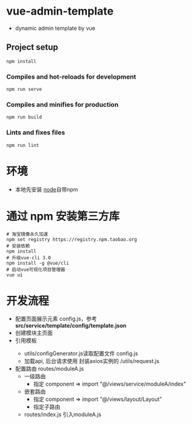 # vue-admin-template
- dynamic admin template by vue
## Project setup
```
npm install
```

### Compiles and hot-reloads for development
```
npm run serve
```

### Compiles and minifies for production
```
npm run build
```

### Lints and fixes files
```
npm run lint
```

# 环境
- 本地先安装 [node](https://nodejs.org/en/download/current/)自带npm

# 通过 npm 安装第三方库
```
# 淘宝镜像永久加速
npm set registry https://registry.npm.taobao.org
# 安装依赖
npm install
# 升级vue-cli 3.0
npm install -g @vue/cli
# 启动vue可视化项目管理器
vue ui
```

# 开发流程
- 配置页面展示元素 config.js，参考 **src/service/template/config/template.json**
- 创建模块主页面
- 引用模板 <ServiceTemplate/>
  - utils/configGenerator.js读取配置文件 config.js
  - 加载api, 后台请求使用 封装axios实例的 /utils/request.js
- 配置路由 routes/moduleA.js
  - 一级路由
    - 指定 component => import "@/views/service/moduleA/index"
  - 嵌套路由
    - 指定 component => import "@/views/layout/Layout"
    - 指定子路由
  - routes/index.js 引入moduleA.js
  
